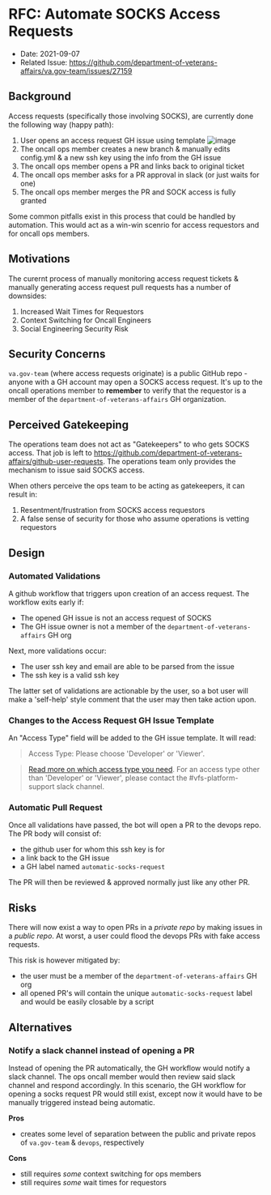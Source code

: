 # RFC: Automate SOCKS Access Requests

- Date: 2021-09-07
- Related Issue: https://github.com/department-of-veterans-affairs/va.gov-team/issues/27159

## Background
Access requests (specifically those involving SOCKS), are currently done the following way (happy path):

1. User opens an access request GH issue using template
![image](https://user-images.githubusercontent.com/3077884/132381834-dd51bdf5-02e4-4421-9ec2-43438f51e2e8.png)
2. The oncall ops member creates a new branch & manually edits config.yml & a new ssh key using the info from the GH issue
3. The oncall ops member opens a PR and links back to original ticket
4. The oncall ops member asks for a PR approval in slack (or just waits for one)
5. The oncall ops member merges the PR and SOCK access is fully granted

Some common pitfalls exist in this process that could be handled by automation. This would act as a win-win scenrio for
access requestors and for oncall ops members.

## Motivations
The curernt process of manually monitoring access request tickets & manually generating access request pull requests
has a number of downsides:

1. Increased Wait Times for Requestors
2. Context Switching for Oncall Engineers
3. Social Engineering Security Risk

## Security Concerns
`va.gov-team` (where access requests originate) is a public GitHub repo - anyone
with a GH account may open a SOCKS access request. It's up to the oncall operations member to **remember**
to verify that the requestor is a member of the `department-of-veterans-affairs` GH organization.

## Perceived Gatekeeping
The operations team does not act as "Gatekeepers" to who gets SOCKS access. That job is left to 
https://github.com/department-of-veterans-affairs/github-user-requests. The operations team only
provides the mechanism to issue said SOCKS access.

When others perceive the ops team to be acting as gatekeepers, it can result in:

1. Resentment/frustration from SOCKS access requestors
2. A false sense of security for those who assume operations is vetting requestors

## Design

### Automated Validations
A github workflow that triggers upon creation of an access request. The workflow exits early if:

- The opened GH issue is not an access request of SOCKS
- The GH issue owner is not a member of the `department-of-veterans-affairs` GH org

Next, more validations occur:

- The user ssh key and email are able to be parsed from the issue
- The ssh key is a valid ssh key

The latter set of validations are actionable by the user, so a bot user will make a 'self-help' style comment that the user may then take action upon.

### Changes to the Access Request GH Issue Template
An "Access Type" field will be added to the GH issue template. It will read:

> Access Type: Please choose 'Developer' or 'Viewer'.

> [Read more on which access type you need](https://vfs.atlassian.net/wiki/spaces/OT/pages/1792114735/Onboard+New+Team+Members+Granting+Access+to+Internal+Tools). For an access type other than 'Developer' or 'Viewer', please contact the #vfs-platform-support slack channel.

### Automatic Pull Request

Once all validations have passed, the bot will open a PR to the devops repo. The PR body will consist of:

- the github user for whom this ssh key is for
- a link back to the GH issue
- a GH label named `automatic-socks-request`

The PR will then be reviewed & approved normally just like any other PR.

## Risks
There will now exist a way to open PRs in a _private repo_ by making issues in a _public repo_. At worst, a user could flood the devops PRs with fake access requests.

This risk is however mitigated by:
- the user must be a member of the `department-of-veterans-affairs` GH org
- all opened PR's will contain the unique `automatic-socks-request` label and would be easily closable by a script

## Alternatives

### Notify a slack channel instead of opening a PR
Instead of opening the PR automatically, the GH workflow would notify a slack channel. The ops oncall member would then review said slack channel and respond accordingly. In this scenario, the GH workflow for opening a socks request PR would still exist, except now it would have to be manually triggered instead being automatic.

**Pros**
- creates some level of separation between the public and private repos of `va.gov-team` & `devops`, respectively

**Cons**
- still requires _some_ context switching for ops members
- still requires _some_ wait times for requestors

